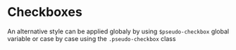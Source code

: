 # Checkboxes

An alternative style can be applied globaly by using `$pseudo-checkbox` global variable or case by case using the `.pseudo-checkbox` class